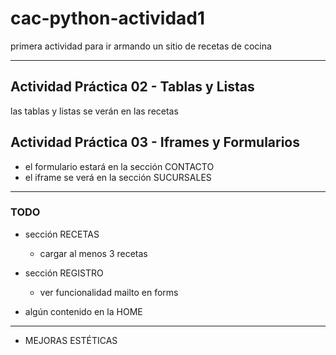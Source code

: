 # cac-python-actividad1
primera actividad para ir armando un sitio de recetas de cocina

---

## Actividad Práctica 02 - Tablas y Listas
las tablas y listas se verán en las recetas


## Actividad Práctica 03 - Iframes y Formularios
* el formulario estará en la sección CONTACTO
* el iframe se verá en la sección SUCURSALES

---

### TODO
* sección RECETAS
    * cargar al menos 3 recetas

* sección REGISTRO
    * ver funcionalidad mailto en forms

* algún contenido en la HOME

---

* MEJORAS ESTÉTICAS
